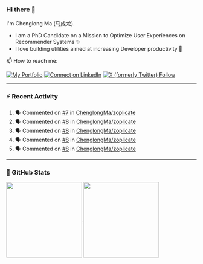 ### Hi there 👋

I'm Chenglong Ma (马成龙). 

* I am a PhD Candidate on a Mission to Optimize User Experiences on Recommender Systems ✨
* I love building utilities aimed at increasing Developer productivity 💪 

📫 How to reach me:

[![My Portfolio](https://img.shields.io/badge/Visit_me_at-https://chenglongma.com-blue)](https://chenglongma.com)
[![Connect on LinkedIn](https://img.shields.io/badge/--linkedin?label=LinkedIn&logo=LinkedIn&style=social)](https://www.linkedin.com/in/machenglong/)
[![X (formerly Twitter) Follow](https://img.shields.io/twitter/follow/ChenglongM)](https://twitter.com/ChenglongM)

---

### :zap: Recent Activity

<!--START_SECTION:activity-->
1. 🗣 Commented on [#7](https://github.com/ChenglongMa/zoplicate/issues/7#issuecomment-1871775264) in [ChenglongMa/zoplicate](https://github.com/ChenglongMa/zoplicate)
2. 🗣 Commented on [#8](https://github.com/ChenglongMa/zoplicate/issues/8#issuecomment-1869306064) in [ChenglongMa/zoplicate](https://github.com/ChenglongMa/zoplicate)
3. 🗣 Commented on [#8](https://github.com/ChenglongMa/zoplicate/issues/8#issuecomment-1869146459) in [ChenglongMa/zoplicate](https://github.com/ChenglongMa/zoplicate)
4. 🗣 Commented on [#8](https://github.com/ChenglongMa/zoplicate/issues/8#issuecomment-1869020400) in [ChenglongMa/zoplicate](https://github.com/ChenglongMa/zoplicate)
5. 🗣 Commented on [#8](https://github.com/ChenglongMa/zoplicate/issues/8#issuecomment-1868721721) in [ChenglongMa/zoplicate](https://github.com/ChenglongMa/zoplicate)
<!--END_SECTION:activity-->

---

### 🌱 GitHub Stats

<a href="https://github.com/ChenglongMa#-github-stats">
  <img height=200 align="center" src="https://github-readme-stats.vercel.app/api?username=ChenglongMa" />
</a>
<a href="https://github.com/ChenglongMa#-github-stats">
  <img height=200 align="center" src="https://github-readme-stats.vercel.app/api/top-langs?username=ChenglongMa&layout=compact&langs_count=8&card_width=320" />
</a>


<!--
**ChenglongMa/ChenglongMa** is a ✨ _special_ ✨ repository because its `README.md` (this file) appears on your GitHub profile.

Here are some ideas to get you started:

- 🔭 I’m currently working on ...
- 🌱 I’m currently learning ...
- 👯 I’m looking to collaborate on ...
- 🤔 I’m looking for help with ...
- 💬 Ask me about ...
- 📫 How to reach me: ...
- 😄 Pronouns: ...
- ⚡ Fun fact: ...

![Chenglong's GitHub stats](https://github-readme-stats.vercel.app/api?username=ChenglongMa&show_icons=true&count_private=true)

---

![Top Langs](https://github-readme-stats.vercel.app/api/top-langs/?username=ChenglongMa)

---
-->
